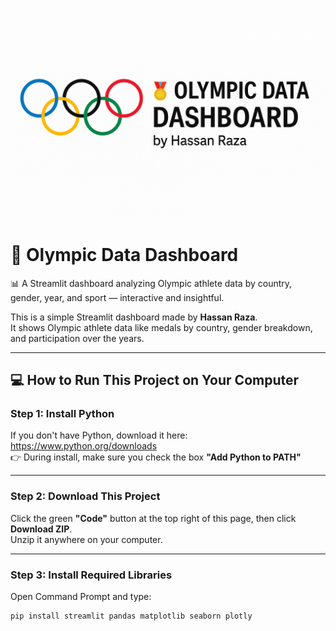 ![Dashboard Banner](banner.png)

# 🏅 Olympic Data Dashboard

📊 A Streamlit dashboard analyzing Olympic athlete data by country, gender, year, and sport — interactive and insightful.

This is a simple Streamlit dashboard made by **Hassan Raza**.  
It shows Olympic athlete data like medals by country, gender breakdown, and participation over the years.

---

## 💻 How to Run This Project on Your Computer

### Step 1: Install Python
If you don't have Python, download it here: https://www.python.org/downloads  
👉 During install, make sure you check the box **"Add Python to PATH"**

---

### Step 2: Download This Project

Click the green **"Code"** button at the top right of this page, then click **Download ZIP**.  
Unzip it anywhere on your computer.

---

### Step 3: Install Required Libraries

Open Command Prompt and type:

```bash
pip install streamlit pandas matplotlib seaborn plotly 
